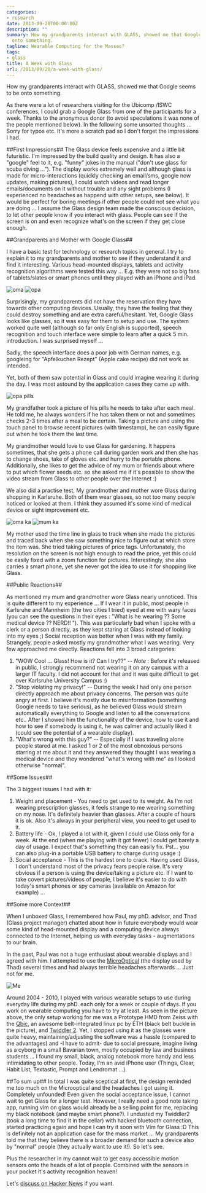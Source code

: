 ```yaml
---
categories:
- research
date: 2013-09-20T00:00:00Z
description: ""
summary: How my grandparents interact with GLASS, showed me that Google seems to be
  onto something.
tagline: Wearable Computing for the Masses?
tags:
- glass
title: A Week with Glass
url: /2013/09/20/a-week-with-glass/
---
```


<p class="lead"> How my grandparents interact with GLASS, showed me that Google seems to be onto something. </p>
As there were a lot of researchers visiting for the Ubicomp /ISWC conferences, I could grab a Google Glass from one of the participants for a week. Thanks to the anonymous
donor (to avoid speculations it was none of the people mentioned below).
In the following some unsorted thoughts ... Sorry for typos etc. It's more a scratch pad so I don't forget the impressions I had.

##First Impressions##
The Glass device feels expensive and a little bit futuristic.
I'm impressed by the build quality and design. It has also a "google" feel to it, e.g. "funny" jokes in the manual ("don't use glass for scuba diving ..."). 
The display works extremely well and although glass is made for micro-interactions (quickly checking an email/sms, google now updates, making pictures), I could watch videos and read longer emails/documents on it without trouble and any sight problems (I experienced no headaches as happend with other setups, see below). It would be perfect for boring meetings if other people could not see what you are doing ...
I assume the Glass design team made the conscious decision, to let other people know if you interact with glass. People can see if the screen is on and even recognize what's on the screen if they get close enough.

 
##Grandparents and Mother with Google Glass##

I have a basic test for technology or research topics in general. 
I try to explain it to my grandparents and mother to see if they understand it and find it interesting.
Various head-mounted displays, tablets and activity recognition algorithms were tested this way ...
E.g. they were not so big fans of tablets/slates or smart phones until they played with an iPhone and iPad.

![oma](/imgs/oma.jpg)
![opa](/imgs/opa_sh.jpg) 

Surprisingly, my grandparents did not have the reservation they have towards other computing devices.
Usually, they have the feeling that they could destroy something and are extra careful/hesitant.
Yet, Google Glass looks like glasses, so it was easy for them to setup and use.
The system worked quite well (although so far only English is supported), speech recognition
and touch interface were simple to learn after a quick 5 min. introduction. I was surprised myself ...

Sadly, the speech interface does a poor job with German names, e.g. googleing for "Apfelkuchen Rezept" (Apple cake recipe) did not work as intended. 

Yet, both of them saw potential in Glass and could imagine wearing it during the day.
I was most astound by the application cases they came up with.

![opa pills](/imgs/opa_pills.jpg)

My grandfather took a picture of his pills he needs to take after each meal. 
He told me, he always wonders if he has taken them or not and sometimes checks 2-3 times after 
a meal to be certain. Taking a picture and using the touch panel to browse recent pictures (with timestamp), he can easily figure out when he took them the last time.


My grandmother would love to use Glass for gardening. It happens sometimes, that she gets a
phone call during garden work and then she has to change shoes, take of gloves etc. and hurry 
to the portable phone. Additionally, she likes to get the advice of my mum or friends about
where to put which flower seeds etc. so she asked me if it's possible to show the video stream from
Glass to other people over the Internet :)


We also did a practise test, My grandmother and mother wore Glass during shopping in Karlsruhe.
Both of them wear glasses, so not too many people noticed or looked at them. I think they assumed it's some kind of medical device or sight improvement etc.

![oma ka](/imgs/oma2.jpg)
![mum ka](/imgs/mum.jpg)


My mother used the time line in glass to track when she made the pictures and traced back when she saw something nice to figure out at which store the item was. She tried taking pictures of price tags. Unfortunately, the resolution on the screen is not high enough 
to read the price, yet this could be easily fixed with a zoom function for pictures.
Interestingly, she also carries a smart phone, yet she never got the idea to use it for shopping like Glass.


##Public Reactions##

As mentioned my mum and grandmother wore Glass nearly unnoticed.
This is quite different to my experience ... If I wear it in public, most people in Karlsruhe
and Mannheim (the two cities I tried) eyed at me with wary faces (you can see the questions in their eyes : "What is he wearing ?? Some medical device ?? NERD!! "). This was particularly bad
when I spoke with a clerk or a person directly, as they kept staring at Glass instead of looking into my eyes ;)
Social reception was better when I was with my family. Strangely, people asked mostly my grandmother
what I was wearing. Very few approached me directly.
Reactions fell into 3 broad categories:

1.  "WOW Cool ... Glass! How is it? Can I try??" -- *Note* : Before it's released in public, I strongly recommend not wearing it on any campus with a larger IT faculty. I did not account for that and it was quite difficult to get over Karlsruhe University Campus :)
2.  "Stop violating my privacy!" -- During the week I had only one person directly approach me about privacy concerns. The person was quite angry at first. I believe it's mostly due to misinformation (something Google needs to take serious), as he believed Glass would stream automatically everything to Google and listen to all the conversations etc.. After I showed him the functionality of the device, how to use it and how to see if somebody is using it, he was calmer and actually liked it (could see the potential of a wearable display).
3. "What's wrong with this guy?" -- Especially if I was traveling alone people stared at me. I asked 1 or 2 of the most obnoxious persons starring at me about it and they answered they thought I was wearing a medical device and they wondered "what's wrong with me" as I looked otherwise "normal". 

##Some Issues##

The 3 biggest issues I had with it:

1. Weight and placement - You need to get used to its weight. As I'm not wearing prescription glasses, it feels strange to me wearing something on my nose. It's definitely heavier than glasses. After a couple of hours it is ok. Also it's always in your peripheral view, you need to get used to it.
2. Battery life - Ok, I played a lot with it, given I could use Glass only for a week. At the end (when me playing with it got fewer) I could get barely a day of usage. I expect that's something they can easily fix. Pst... you can also plug-in a portable USB battery to charge during usage :)
3. Social acceptance - This is the hardest one to crack. Having used Glass, I don't understand most of the privacy fears people raise. It's very obvious if a person is using the device/taking a picture etc. If I want to take covert pictures/videos of people, I believe it's easier to do with today's smart phones or spy cameras (available on Amazon for example) ...



##Some more Context##

When I unboxed Glass, I remembered how Paul, my phD. advisor, and Thad (Glass project manager)
chatted about how in future everybody would wear some kind of head-mounted
display and a computing device always connected to the
Internet, helping us with everyday tasks - augmentations
to our brain. 

In the past, Paul was not a huge enthusiast about wearable displays and I agreed
with him. I attempted to use the [MicroOptical](https://en.wikipedia.org/wiki/Optical_head-mounted_display#MicroOptical_.2F_MyVu) (the display used by Thad) several times and had always terrible headaches afterwards ... Just not for me.

![Me](/imgs/me.jpg)

Around 2004 - 2010, I played with various wearable setups to use during everyday life during my phD. each only for a week or couple of days. If you work on wearable computing you have to try at least. As seen in the picture above, the only setup working for me was a Prototype HMD from Zeiss with the
[Qbic](http://www.qbic.ethz.ch), an awesome belt-integrated linux pc by ETH (black belt buckle in the picture), and [Twiddler 2](http://www.handykey.com). Yet, I stopped using it as the glasses were quite heavy, maintaining/adjusting the software was a hassle (compared to the advantages) and -I have to admit- due to social pressure, imagine living as a cyborg in a small Bavarian town, mostly occupied by law and business students ... I found my small, black, analog notebook more handy and less intimidating to other people. Today, I'm an avid iPhone user (Things, Clear, Habit List, Textastic, Prompt and Lendromat  ...).


##To sum up##
In total I was quite sceptical at first, the design reminded me too much on the Microoptical and the headaches I got using it. Completely unfounded! Even given the social acceptance issue, I cannot wait to get Glass for a longer test. However, I really need a good note taking app, running vim on glass would already be a selling point for me, replacing my black notebook (and maybe smart phone?). I undusted my Twiddler2 (took a long time to find it in the cellar) with hacked bluetooth connection, started practicing again and hope I can try it soon with Vim for Glass :D This is definitely not an application case for the mass market ...  My grandparents told me that they believe there is a broader demand for such a device also by "normal" people (they actually want to use it!). So let's see.

Plus the researcher in my cannot wait to get easy accessible motion sensors onto the heads of a lot of people. Combined with the sensors in your pocket it's activity recognition heaven!

Let's [discuss on Hacker News](https://news.ycombinator.com/item?id=6456220) if you want.



